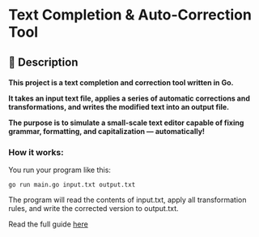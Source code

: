 <h1>Text Completion & Auto-Correction Tool</h1>

<h2>📖 Description</h2>

<h4>This project is a text completion and correction tool written in Go.


It takes an input text file, applies a series of automatic corrections and transformations, and writes the modified text into an output file.


The purpose is to simulate a small-scale text editor capable of fixing grammar, formatting, and capitalization — automatically!</h4>


<h3>How it works:</h3>

You run your program like this:  

```
go run main.go input.txt output.txt

```

The program will read the contents of input.txt, apply all transformation rules, and write the corrected version to output.txt.

Read the full guide [here](docs/analysis.md)


